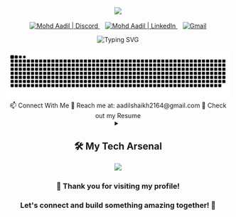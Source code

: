 <div align="center">
<img src="https://readme-typing-svg.herokuapp.com?font=Poppins&weight=700&size=28&duration=4500&pause=1000&color=0E75B6&width=350&center=true&width=480&lines=%3C+Hello+World,+Glen+Here+%2F%3E;%3C+Full+Stack+Developer+%2F%3E](https://readme-typing-svg.herokuapp.com?font=Poppins&weight=700&size=25&pause=1000&color=40BBEDE8&background=2311DD00&center=true&vCenter=true&width=435&lines=%22+Hello+World%2C+Aadil+here+%22;%22+Full+Stack+Developer%22">
<p align="center">
    <a href="https://discord.com/users/1015294609041141830" target="_blank">
        <img alt="Mohd Aadil | Discord" width="40" height="40" src="https://skillicons.dev/icons?i=discord" />
    </a>&nbsp;&nbsp; 
    <a href="https://www.linkedin.com/in/aadil0307" target="_blank">
        <img alt="Mohd Aadil | LinkedIn" width="40" height="40" src="https://skillicons.dev/icons?i=linkedin" />
    </a>&nbsp;&nbsp; 
    <a href="mailto:aadilshaikh2164@gmail.com?subject='Hey there, nice connecting with you'" target="_blank">
        <img alt="Gmail" src="https://skillicons.dev/icons?i=gmail" width="40" height="40"/>
    </a>
</p>
<img src="https://readme-typing-svg.herokuapp.com?font=Fira+Code&weight=600&size=24&duration=3000&pause=1000&color=FF69B4&center=true&vCenter=true&width=435&lines=Let's+Transform+Ideas;Into+Reality!+✨" alt="Typing SVG" /> </div> <br/> <div align="center"> <img src="https://raw.githubusercontent.com/platane/snk/output/github-contribution-grid-snake-dark.svg" alt="Snake animation" /> <div align="center">
<div align="center">
📫 Connect With Me
📧 Reach me at: aadilshaikh2164@gmail.com
📄 Check out my Resume
<div align="center">
<details> <summary><h2>🛠️ My Tech Arsenal</h2></summary> <div align="center">
👨‍💻 Programming
<div> <img src="https://skillicons.dev/icons?i=c,cpp,python" /> </div>
🎨 Frontend
<div> <img src="https://skillicons.dev/icons?i=html,css,js,ts,react,bootstrap" /> </div>
⚙️ Backend & Frameworks
<div> <img src="https://skillicons.dev/icons?i=php,nodejs,express,django" /> </div>
🗄️ Database
<div> <img src="https://skillicons.dev/icons?i=mongodb,mysql,firebase" /> </div>
📱 Mobile Development
<div> <img src="https://skillicons.dev/icons?i=flutter,react" /> </div>
🔧 Tools
<div> <img src="https://skillicons.dev/icons?i=vscode,figma" /> </div> </div> </details> <div align="center"> <img src="https://capsule-render.vercel.app/api?type=waving&color=gradient&height=100&section=footer" /> </div>
  
  ### 🙏 Thank you for visiting my profile! 
  ### Let's connect and build something amazing together! 🚀

</div>
